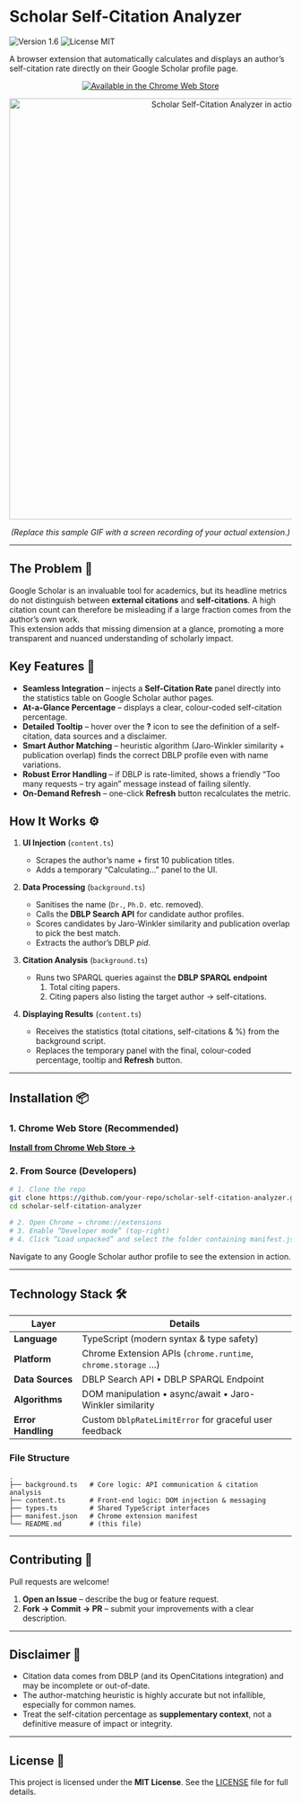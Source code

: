 
# Scholar Self-Citation Analyzer

![Version 1.6](https://img.shields.io/badge/version-1.6-blue.svg)
![License MIT](https://img.shields.io/badge/license-MIT-green.svg)

A browser extension that automatically calculates and displays an author’s self-citation rate directly on their Google Scholar profile page.

<p align="center">
  <a href="https://chromewebstore.google.com/detail/cdikdlblibjpejgihfghambmclimmgaa?utm_source=item-share-cb">
    <img src="https://storage.googleapis.com/web-dev-uploads/image/WlD8wC6g8khYWPJUsQceQkhXSlv1/iNEddTyWiMfLSwFD6qGq.png" alt="Available in the Chrome Web Store">
  </a>
</p>

<p align="center">
  <img src="https://i.imgur.com/example.gif" alt="Scholar Self-Citation Analyzer in action" width="750">
</p>
<p align="center"><em>(Replace this sample GIF with a screen recording of your actual extension.)</em></p>

---

## The Problem 🤔

Google Scholar is an invaluable tool for academics, but its headline metrics do not distinguish between **external citations** and **self-citations**. A high citation count can therefore be misleading if a large fraction comes from the author’s own work.  
This extension adds that missing dimension at a glance, promoting a more transparent and nuanced understanding of scholarly impact.

## Key Features 🚀

- **Seamless Integration** – injects a **Self-Citation Rate** panel directly into the statistics table on Google Scholar author pages.  
- **At-a-Glance Percentage** – displays a clear, colour-coded self-citation percentage.  
- **Detailed Tooltip** – hover over the **?** icon to see the definition of a self-citation, data sources and a disclaimer.  
- **Smart Author Matching** – heuristic algorithm (Jaro-Winkler similarity + publication overlap) finds the correct DBLP profile even with name variations.  
- **Robust Error Handling** – if DBLP is rate-limited, shows a friendly “Too many requests – try again” message instead of failing silently.  
- **On-Demand Refresh** – one-click **Refresh** button recalculates the metric.

## How It Works ⚙️

1. **UI Injection** (`content.ts`)  
   - Scrapes the author’s name + first 10 publication titles.  
   - Adds a temporary “Calculating…” panel to the UI.

2. **Data Processing** (`background.ts`)  
   - Sanitises the name (`Dr.`, `Ph.D.` etc. removed).  
   - Calls the **DBLP Search API** for candidate author profiles.  
   - Scores candidates by Jaro-Winkler similarity and publication overlap to pick the best match.  
   - Extracts the author’s DBLP *pid*.

3. **Citation Analysis** (`background.ts`)  
   - Runs two SPARQL queries against the **DBLP SPARQL endpoint**  
     1. Total citing papers.  
     2. Citing papers also listing the target author → self-citations.

4. **Displaying Results** (`content.ts`)  
   - Receives the statistics (total citations, self-citations & %) from the background script.  
   - Replaces the temporary panel with the final, colour-coded percentage, tooltip and **Refresh** button.

---

## Installation 📦

### 1. Chrome Web Store (Recommended)

[**Install from Chrome Web Store →**](https://chromewebstore.google.com/detail/cdikdlblibjpejgihfghambmclimmgaa?utm_source=item-share-cb)

### 2. From Source (Developers)

```bash
# 1. Clone the repo
git clone https://github.com/your-repo/scholar-self-citation-analyzer.git
cd scholar-self-citation-analyzer

# 2. Open Chrome → chrome://extensions
# 3. Enable “Developer mode” (top-right)
# 4. Click “Load unpacked” and select the folder containing manifest.json
````

Navigate to any Google Scholar author profile to see the extension in action.

---

## Technology Stack 🛠️

| Layer              | Details                                                      |
| ------------------ | ------------------------------------------------------------ |
| **Language**       | TypeScript (modern syntax & type safety)                     |
| **Platform**       | Chrome Extension APIs (`chrome.runtime`, `chrome.storage` …) |
| **Data Sources**   | DBLP Search API • DBLP SPARQL Endpoint                       |
| **Algorithms**     | DOM manipulation • async/await • Jaro-Winkler similarity     |
| **Error Handling** | Custom `DblpRateLimitError` for graceful user feedback       |

### File Structure

```text
.
├── background.ts   # Core logic: API communication & citation analysis
├── content.ts      # Front-end logic: DOM injection & messaging
├── types.ts        # Shared TypeScript interfaces
├── manifest.json   # Chrome extension manifest
└── README.md       # (this file)
```

---

## Contributing 🤝

Pull requests are welcome!

1. **Open an Issue** – describe the bug or feature request.
2. **Fork → Commit → PR** – submit your improvements with a clear description.

---

## Disclaimer 📝

* Citation data comes from DBLP (and its OpenCitations integration) and may be incomplete or out-of-date.
* The author-matching heuristic is highly accurate but not infallible, especially for common names.
* Treat the self-citation percentage as **supplementary context**, not a definitive measure of impact or integrity.

---

## License 📄

This project is licensed under the **MIT License**.
See the [LICENSE](LICENSE) file for full details.

```
```
